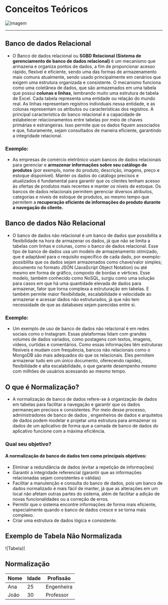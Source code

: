 # Conceitos Teóricos
![imagem](https://flowti.com.br/storage/blog/1318532023022463f8b93d47e36.png)
___
## Banco de dados Relacional
- O Banco de dados relacional ou **SGBD Relacional (Sistema de gerenciamento de banco de dados relacional)** é um mecanismo que armazena e organiza pontos de dados, a fim de proporcionar acesso rápido, flexível e eficiente, sendo uma das formas de armazenamento mais comuns atualmente, sendo usado principalmente em cenários que exigem uma estrutura organizada e consistente. O mecanismo funciona como uma coletânea de dados, que são armazenados em uma tabela que possui **colunas e linhas**, lembrando muito uma estrutura de tabela de Excel. Cada tabela representa uma entidade ou relação do mundo real. As linhas representam registros individuais nessa entidade, e as colunas representam os atributos ou características dos registros. A principal característica do banco relacional é a capacidade de estabelecer relacionamentos entre tabelas por meio de chaves primárias e estrangeiras. Isso permite que os dados fiquem associados e que, futuramente, sejam consultados de maneira eficiente, garantindo a integridade relacional.
### Exemplo:
- As empresas de comércio eletrônico usam bancos de dados relacionais para gerenciar e **armazenar informações sobre seu catálogo de produtos** (por exemplo, nome do produto, descrição, imagens, preço e estoque disponível). Manter os dados do catálogo precisos e atualizados é fundamental para garantir que os clientes tenham acesso às ofertas de produtos mais recentes e manter os níveis de estoque. Os bancos de dados relacionais permitem gerenciar diversos atributos, categorias e níveis de estoque de produtos, ao mesmo tempo que permitem a **recuperação eficiente de informações do produto durante a navegação do cliente.**

## Banco de dados Não Relacional 
- O banco de dados não relacional é um banco de dados que possibilita a flexibilidade na hora de armazenar os dados, já que não se limita a tabelas com linhas e colunas, como o banco de dados relacional. Esse tipo de banco de dados usa um modelo de armazenamento otimizado, que é adaptável para o requisito específico de cada dado, por exemplo: possibilita que os dados sejam armazenados como chave/valor simples; documento no formato JSON (JavaScript Object Notation) ou até mesmo em forma de gráfico, composto de bordas e vértices. Esse modelo, também conhecido como NoSQL, surgiu como uma solução para casos em que há uma quantidade elevada de dados para armazenar, fator que torna complexa a estruturação em tabelas. E também permite maior flexibilidade, escalabilidade e velocidade ao armazenar e acessar dados não estruturados, já que não tem necessidade de que as databases sejam parecidas entre si. 

### Exemplo: 
- Um exemplo de uso de banco de dados não relacional é em redes sociais como o Instagram. Essas plataformas lidam com grandes volumes de dados variados, como postagens com textos, imagens, vídeos, curtidas e comentários. Como essas informações têm estruturas flexíveis e mudam com frequência, bancos não relacionais como o MongoDB são mais adequados do que os relacionais. Eles permitem armazenar tudo em um único documento, oferecendo rapidez, flexibilidade e alta escalabilidade, o que garante desempenho mesmo com milhões de usuários acessando ao mesmo tempo.

## O que é Normalização? 
- A normalização de banco de dados refere-se à organização de dados em tabelas para facilitar a navegação e garantir que os dados permaneçam precisos e consistentes. Por meio desse processo, administradores de banco de dados , engenheiros de dados e arquitetos de dados podem modelar e projetar uma estrutura para armazenar os dados de um aplicativo de forma que a camada de banco de dados do aplicativo funcione com a máxima eficiência.
### Qual seu objetivo? 
#### A normalização de banco de dados tem como principais objetivos:
- Eliminar a redundância de dados (evitar a repetição de informações)
- Garantir a integridade referencial (garantir que as informações relacionadas sejam consistentes e válidas)
- Facilitar a manutenção e consulta do banco de dados, pois um banco de dados normalizado é mais fácil de manter, já que as alterações em um local não afetam outras partes do sistema, além de facilitar a adição de novas funcionalidades ou a correção de erros. 
- Permitir que o sistema encontre informações de forma mais eficiente, especialmente quando o banco de dados cresce e se torna mais complexo. 
- Criar uma estrutura de dados lógica e consistente.

## Exemplo de Tabela Não Normalizada

![Tabela](

## Normalização

| Nome  | Idade | Profissão  |
|-------|------|------------|
| Ana   | 25   | Engenheira |
| João  | 30   | Professor  |
